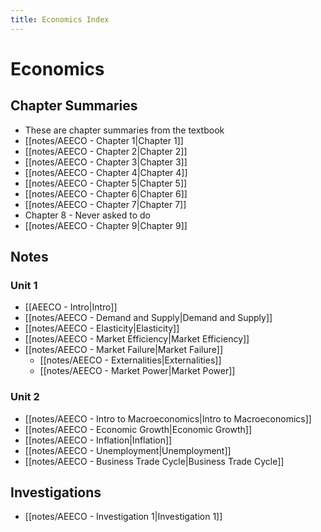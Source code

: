 ```yaml
---
title: Economics Index
---
```


# Economics

## Chapter Summaries
- These are chapter summaries from the textbook
- [[notes/AEECO - Chapter 1|Chapter 1]]
- [[notes/AEECO - Chapter 2|Chapter 2]]
- [[notes/AEECO - Chapter 3|Chapter 3]]
- [[notes/AEECO - Chapter 4|Chapter 4]]
- [[notes/AEECO - Chapter 5|Chapter 5]]
- [[notes/AEECO - Chapter 6|Chapter 6]]
- [[notes/AEECO - Chapter 7|Chapter 7]]
- Chapter 8 - Never asked to do
- [[notes/AEECO - Chapter 9|Chapter 9]] 






## Notes
### Unit 1
- [[AEECO - Intro|Intro]]
- [[notes/AEECO - Demand and Supply|Demand and Supply]]
- [[notes/AEECO - Elasticity|Elasticity]]
- [[notes/AEECO - Market Efficiency|Market Efficiency]]
- [[notes/AEECO - Market Failure|Market Failure]]
	- [[notes/AEECO - Externalities|Externalities]]
	- [[notes/AEECO - Market Power|Market Power]]

### Unit 2
- [[notes/AEECO - Intro to Macroeconomics|Intro to Macroeconomics]]
- [[notes/AEECO - Economic Growth|Economic Growth]]
- [[notes/AEECO - Inflation|Inflation]]
- [[notes/AEECO - Unemployment|Unemployment]]
- [[notes/AEECO - Business Trade Cycle|Business Trade Cycle]]


## Investigations
- [[notes/AEECO - Investigation 1|Investigation 1]]




